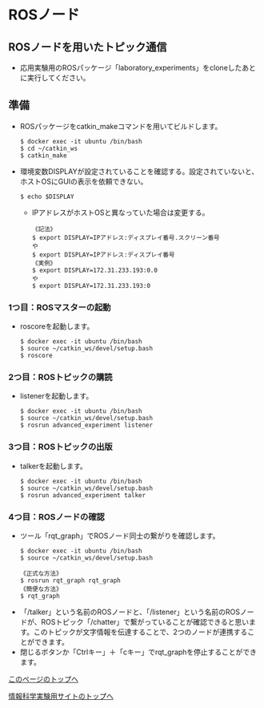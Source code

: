 # ROSノード

## ROSノードを用いたトピック通信
- 応用実験用のROSパッケージ「laboratory_experiments」をcloneしたあとに実行してください。

## 準備
- ROSパッケージをcatkin_makeコマンドを用いてビルドします。
  ```
  $ docker exec -it ubuntu /bin/bash
  $ cd ~/catkin_ws
  $ catkin_make
  ```

- 環境変数DISPLAYが設定されていることを確認する。設定されていないと、ホストOSにGUIの表示を依頼できない。
  ```
  $ echo $DISPLAY
  ```
  - IPアドレスがホストOSと異なっていた場合は変更する。
    ```
    《記法》
    $ export DISPLAY=IPアドレス:ディスプレイ番号.スクリーン番号
    や
    $ export DISPLAY=IPアドレス:ディスプレイ番号
    《実例》
    $ export DISPLAY=172.31.233.193:0.0
    や
    $ export DISPLAY=172.31.233.193:0
    ```

### 1つ目：ROSマスターの起動
- roscoreを起動します。
  ```
  $ docker exec -it ubuntu /bin/bash
  $ source ~/catkin_ws/devel/setup.bash
  $ roscore
  ```

### 2つ目：ROSトピックの購読
- listenerを起動します。
  ```
  $ docker exec -it ubuntu /bin/bash
  $ source ~/catkin_ws/devel/setup.bash
  $ rosrun advanced_experiment listener
  ```

### 3つ目：ROSトピックの出版
- talkerを起動します。
  ```
  $ docker exec -it ubuntu /bin/bash
  $ source ~/catkin_ws/devel/setup.bash
  $ rosrun advanced_experiment talker
  ```

### 4つ目：ROSノードの確認  
- ツール「rqt_graph」でROSノード同士の繋がりを確認します。
  ```
  $ docker exec -it ubuntu /bin/bash
  $ source ~/catkin_ws/devel/setup.bash
  ```
  ```
  《正式な方法》
  $ rosrun rqt_graph rqt_graph
  《簡便な方法》
  $ rqt_graph
  ```
- 「/talker」という名前のROSノードと、「/listener」という名前のROSノードが、ROSトピック「/chatter」で繋がっていることが確認できると思います。このトピックが文字情報を伝達することで、2つのノードが連携することができます。
- 閉じるボタンか「Ctrlキー」＋「cキー」でrqt_graphを停止することができます。

[このページのトップへ](#)

[情報科学実験用サイトのトップへ](https://stl-apu.github.io/laboratory_experiments/)
